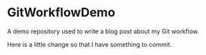 # GitWorkflowDemo
A demo repository used to write a blog post about my Git workflow.

Here is a little change so that I have something to commit.
